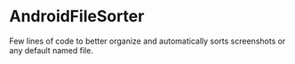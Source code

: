 # AndroidFileSorter
Few lines of code to better organize and automatically sorts screenshots or any default named file.
